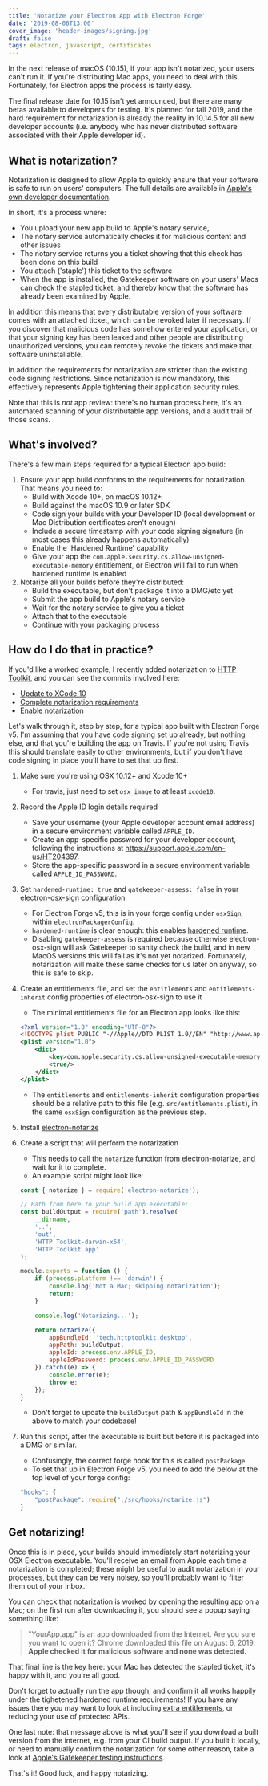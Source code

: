 ```yaml
---
title: 'Notarize your Electron App with Electron Forge'
date: '2019-08-06T13:00'
cover_image: 'header-images/signing.jpg'
draft: false
tags: electron, javascript, certificates
---
```


In the next release of macOS (10.15), if your app isn't notarized, your users can't run it. If you're distributing Mac apps, you need to deal with this. Fortunately, for Electron apps the process is fairly easy.

The final release date for 10.15 isn't yet announced, but there are many betas available to developers for testing. It's planned for fall 2019, and the hard requirement for notarization is already the reality in 10.14.5 for all new developer accounts (i.e. anybody who has never distributed software associated with their Apple developer id).

## What is notarization?

Notarization is designed to allow Apple to quickly ensure that your software is safe to run on users' computers. The full details are available in [Apple's own developer documentation](https://developer.apple.com/documentation/security/notarizing_your_app_before_distribution).

In short, it's a process where:

* You upload your new app build to Apple's notary service,
* The notary service automatically checks it for malicious content and other issues
* The notary service returns you a ticket showing that this check has been done on this build
* You attach ('staple') this ticket to the software
* When the app is installed, the Gatekeeper software on your users' Macs can check the stapled ticket, and thereby know that the software has already been examined by Apple.

In addition this means that every distributable version of your software comes with an attached ticket, which can be revoked later if necessary. If you discover that malicious code has somehow entered your application, or that your signing key has been leaked and other people are distributing unauthorized versions, you can remotely revoke the tickets and make that software uninstallable.

In addition the requirements for notarization are stricter than the existing code signing restrictions. Since notarization is now mandatory, this effectively represents Apple tightening their application security rules.

Note that this is _not_ app review: there's no human process here, it's an automated scanning of your distributable app versions, and a audit trail of those scans.

## What's involved?

There's a few main steps required for a typical Electron app build:

1. Ensure your app build conforms to the requirements for notarization. That means you need to:
    * Build with Xcode 10+, on macOS 10.12+
    * Build against the macOS 10.9 or later SDK
    * Code sign your builds with your Developer ID (local development or Mac Distribution certificates aren't enough)
    * Include a secure timestamp with your code signing signature (in most cases this already happens automatically)
    * Enable the 'Hardened Runtime' capability
    * Give your app the `com.apple.security.cs.allow-unsigned-executable-memory` entitlement, or Electron will fail to run when hardened runtime is enabled
2. Notarize all your builds before they're distributed:
    * Build the executable, but don't package it into a DMG/etc yet
    * Submit the app build to Apple's notary service
    * Wait for the notary service to give you a ticket
    * Attach that to the executable
    * Continue with your packaging process

## How do I do that in practice?

If you'd like a worked example, I recently added notarization to [HTTP Toolkit](https://httptoolkit.com), and you can see the commits involved here:

* [Update to XCode 10](https://github.com/httptoolkit/httptoolkit-desktop/commit/d8c55a6b42fa9ab67475c03cd497d8eb6d0d5d90)
* [Complete notarization requirements](https://github.com/httptoolkit/httptoolkit-desktop/commit/c67896837fb50cb635a0a9589052e4fafc48dd64)
* [Enable notarization](https://github.com/httptoolkit/httptoolkit-desktop/commit/956327cad3a6d2367470fc7a4ffb6600d8cc7c28)

Let's walk through it, step by step, for a typical app built with Electron Forge v5. I'm assuming that you have code signing set up already, but nothing else, and that you're building the app on Travis. If you're not using Travis this should translate easily to other environments, but if you don't have code signing in place you'll have to set that up first.

1. Make sure you're using OSX 10.12+ and Xcode 10+
    - For travis, just need to set `osx_image` to at least `xcode10`.
2. Record the Apple ID login details required
    - Save your username (your Apple developer account email address) in a secure environment variable called `APPLE_ID`.
    - Create an app-specific password for your developer account, following the instructions at https://support.apple.com/en-us/HT204397.
    - Store the app-specific password in a secure environment variable called `APPLE_ID_PASSWORD`.
3. Set `hardened-runtime: true` and `gatekeeper-assess: false` in your [electron-osx-sign](https://github.com/electron/electron-osx-sign) configuration
    - For Electron Forge v5, this is in your forge config under `osxSign`, within `electronPackagerConfig`.
    - `hardened-runtime` is clear enough: this enables [hardened runtime](https://developer.apple.com/documentation/security/hardened_runtime_entitlements).
    - Disabling `gatekeeper-assess` is required because otherwise electron-osx-sign will ask Gatekeeper to sanity check the build, and in new MacOS versions this will fail as it's not yet notarized. Fortunately, notarization will make these same checks for us later on anyway, so this is safe to skip.
4. Create an entitlements file, and set the `entitlements` and `entitlements-inherit` config properties of electron-osx-sign to use it
    - The minimal entitlements file for an Electron app looks like this:

    ```xml
    <?xml version="1.0" encoding="UTF-8"?>
    <!DOCTYPE plist PUBLIC "-//Apple//DTD PLIST 1.0//EN" "http://www.apple.com/DTDs/PropertyList-1.0.dtd">
    <plist version="1.0">
        <dict>
            <key>com.apple.security.cs.allow-unsigned-executable-memory</key>
            <true/>
        </dict>
    </plist>
    ```

    - The `entitlements` and `entitlements-inherit` configuration properties should be a relative path to this file (e.g. `src/entitlements.plist`), in the same `osxSign` configuration as the previous step.
5. Install [electron-notarize](https://www.npmjs.com/package/electron-notarize)
6. Create a script that will perform the notarization
    - This needs to call the `notarize` function from electron-notarize, and wait for it to complete.
    - An example script might look like:

    ```js
    const { notarize } = require('electron-notarize');

    // Path from here to your build app executable:
    const buildOutput = require('path').resolve(
        __dirname,
        '..',
        'out',
        'HTTP Toolkit-darwin-x64',
        'HTTP Toolkit.app'
    );

    module.exports = function () {
        if (process.platform !== 'darwin') {
            console.log('Not a Mac; skipping notarization');
            return;
        }

        console.log('Notarizing...');

        return notarize({
            appBundleId: 'tech.httptoolkit.desktop',
            appPath: buildOutput,
            appleId: process.env.APPLE_ID,
            appleIdPassword: process.env.APPLE_ID_PASSWORD
        }).catch((e) => {
            console.error(e);
            throw e;
        });
    }
    ```

    - Don't forget to update the `buildOutput` path &  `appBundleId` in the above to match your codebase!
7. Run this script, after the executable is built but before it is packaged into a DMG or similar.
    - Confusingly, the correct forge hook for this is called `postPackage`.
    - To set that up in Electron Forge v5, you need to add the below at the top level of your forge config:

    ```js
    "hooks": {
        "postPackage": require("./src/hooks/notarize.js")
    }
    ```

## Get notarizing!

Once this is in place, your builds should immediately start notarizing your OSX Electron executable. You'll receive an email from Apple each time a notarization is completed; these might be useful to audit notarization in your processes, but they can be very noisey, so you'll probably want to filter them out of your inbox.

You can check that notarization is worked by opening the resulting app on a Mac; on the first run after downloading it, you should see a popup saying something like:

> "YourApp.app" is an app downloaded from the Internet.
> Are you sure you want to open it?
> Chrome downloaded this file on August 6, 2019.
> **Apple checked it for malicious software and none was detected.**

That final line is the key here: your Mac has detected the stapled ticket, it's happy with it, and you're all good.

Don't forget to actually run the app though, and confirm it all works happily under the tighetened hardened runtime requirements! If you have any issues there you may want to look at including [extra entitlements](https://developer.apple.com/documentation/bundleresources/entitlements), or reducing your use of protected APIs.

One last note: that message above is what you'll see if you download a built version from the internet, e.g. from your CI build output. If you built it locally, or need to manually confirm the notarization for some other reason, take a look at [Apple's Gatekeeper testing instructions](https://developer.apple.com/library/archive/documentation/Security/Conceptual/CodeSigningGuide/Procedures/Procedures.html#//apple_ref/doc/uid/TP40005929-CH4-SW25).

That's it! Good luck, and happy notarizing.